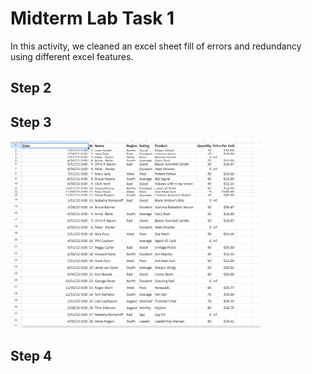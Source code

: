 
# Midterm Lab Task 1
In this activity, we cleaned an excel sheet fill of errors and redundancy using different excel features.
## Step 2
## Step 3
<img src="images/DataRAW.png" alt="Alt Text" Width="400" heigth="300">

## Step 4

